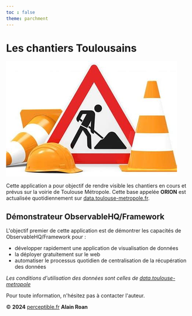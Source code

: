 ```yaml
---
toc : false
theme: parchment
---
```


# Les chantiers Toulousains

![](./Trav.jpeg)

Cette application a pour objectif de rendre visible les chantiers en cours et prévus sur la voirie de Toulouse Métropole. Cette base appelée **ORION** est actualisée quotidiennement sur [data.toulouse-metropole.fr](https://data.toulouse-metropole.fr/explore/dataset/chantiers-en-cours/information/).

## Démonstrateur ObservableHQ/Framework
L'objectif premier de cette application est de démontrer les capacités de 
ObservableHQ/Framework pour :
* développer rapidement une application de visualisation de données 
* la déployer gratuitement sur le web
* automatiser le processus quotidien de centralisation de la récupération des données




*Les conditions d'utilisation des données sont celles de [data.toulouse-metropole](https://data.toulouse-metropole.fr/terms/terms-and-conditions/)*

Pour toute information, n'hésitez pas à contacter l'auteur.

© **2024** [perceptible.fr](https://perceptible.fr) **Alain Roan** 
